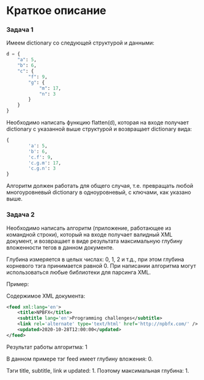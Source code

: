 <h1>Краткое описание</h1>
<h3>Задача 1</h3>
Имеем dictionary со следующей структурой и данными:

```` python
d = {
    "a": 5,
    "b": 6,
    "c": {
        "f": 9,
        "g": {
            "m": 17,
            "n": 3
        }
    }
}
````



Необходимо написать функцию flatten(d), которая на входе получает dictionary с указанной выше структурой и возвращает dictionary вида:
    
```` python
{
        'a': 5,
        'b': 6,
        'c.f': 9,
        'c.g.m': 17,
        'c.g.n': 3
}
````


Алгоритм должен работать для общего случая, т.е. превращать любой многоуровневый dictionary в одноуровневый, с ключами, как указано выше.

<h3>Задача 2</h3>
Необходимо написать алгоритм (приложение, работающее из командной строки), который на входе получает валидный XML документ, и возвращает в виде результата максимальную глубину вложенности тегов в данном документе. 

Глубина измеряется в целых числах: 0, 1, 2 и т.д., при этом глубина корневого тэга принимается равной 0.
При написании алгоритма могут использоваться любые библиотеки для парсинга XML.

Пример:

Содержимое XML документа:

```` xml
<feed xml:lang='en'>
    <title>NPBFX</title>
    <subtitle lang='en'>Programming challenges</subtitle>
    <link rel='alternate' type='text/html' href='http://npbfx.com/' />
    <updated>2020-10-28T12:00:00</updated>
</feed>
````


Результат работы алгоритма: 1

В данном примере тэг feed имеет глубину вложения: 0. 

Тэги title, subtitle, link и updated: 1. Поэтому максимальная глубина: 1.